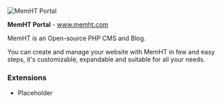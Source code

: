 ![MemHT Portal](http://www.memht.com/assets/git/memht-extensions.png)

**MemHT Portal** - www.memht.com

MemHT is an Open-source PHP CMS and Blog.

You can create and manage your website with MemHT in few and easy steps, it's customizable, expandable and suitable for all your needs.

### Extensions
- Placeholder
